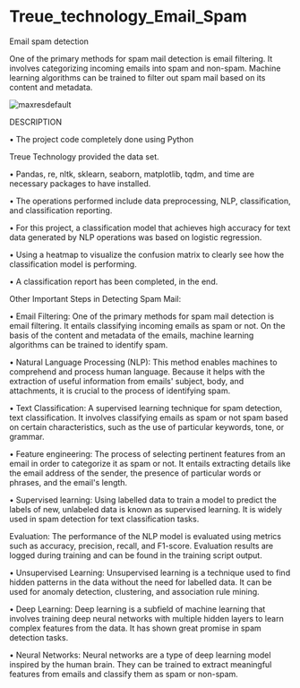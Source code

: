 # Treue_technology_Email_Spam
Email spam detection
 
One of the primary methods for spam mail detection is email filtering. It involves categorizing incoming emails into spam and non-spam. Machine learning algorithms can be trained to filter out spam mail based on its content and metadata.

![maxresdefault](https://github.com/imshubhamkore/Treue_technology_Email_Spam/assets/128685230/bb1242f5-9db1-4e59-b228-d7308540b439)

DESCRIPTION

• The project code completely done using Python

Treue Technology provided the data set.

• Pandas, re, nltk, sklearn, seaborn, matplotlib, tqdm, and time are necessary packages to have installed.

• The operations performed include data preprocessing, NLP, classification, and classification reporting.

• For this project, a classification model that achieves high accuracy for text data generated by NLP operations was based on logistic regression.

• Using a heatmap to visualize the confusion matrix to clearly see how the classification model is performing.

• A classification report has been completed, in the end.

Other Important Steps in Detecting Spam Mail:

• Email Filtering: One of the primary methods for spam mail detection is email filtering. It entails classifying incoming emails as spam or not. On the basis of the content and metadata of the emails, machine learning algorithms can be trained to identify spam.

• Natural Language Processing (NLP): This method enables machines to comprehend and process human language. Because it helps with the extraction of useful information from emails' subject, body, and attachments, it is crucial to the process of identifying spam.

• Text Classification: A supervised learning technique for spam detection, text classification. It involves classifying emails as spam or not spam based on certain characteristics, such as the use of particular keywords, tone, or grammar.

• Feature engineering: The process of selecting pertinent features from an email in order to categorize it as spam or not. It entails extracting details like the email address of the sender, the presence of particular words or phrases, and the email's length.

• Supervised learning: Using labelled data to train a model to predict the labels of new, unlabeled data is known as supervised learning. It is widely used in spam detection for text classification tasks.

Evaluation:
The performance of the NLP model is evaluated using metrics such as accuracy, precision, recall, and F1-score. Evaluation results are logged during training and can be found in the training script output.

• Unsupervised Learning: Unsupervised learning is a technique used to find hidden patterns in the data without the need for labelled data. It can be used for anomaly detection, clustering, and association rule mining.

• Deep Learning: Deep learning is a subfield of machine learning that involves training deep neural networks with multiple hidden layers to learn complex features from the data. It has shown great promise in spam detection tasks.

• Neural Networks: Neural networks are a type of deep learning model inspired by the human brain. They can be trained to extract meaningful features from emails and classify them as spam or non-spam.

